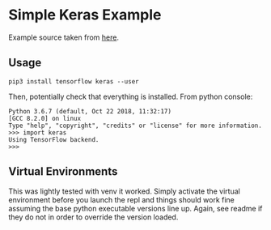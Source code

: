 # Simple Keras Example


Example source taken from [here](https://machinelearningmastery.com/tutorial-first-neural-network-python-keras/).


## Usage


```console
pip3 install tensorflow keras --user
```


Then, potentially check that everything is installed.  From python console:

```console
Python 3.6.7 (default, Oct 22 2018, 11:32:17)
[GCC 8.2.0] on linux
Type "help", "copyright", "credits" or "license" for more information.
>>> import keras
Using TensorFlow backend.
>>>
```

## Virtual Environments


This was lightly tested with venv it worked.  Simply activate the virtual environment
before you launch the repl and things should work fine assuming the base python
executable versions line up.  Again, see readme if they do not in order to override the
version loaded.
